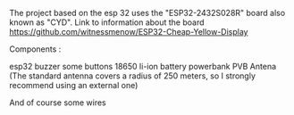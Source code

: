 The project based on the esp 32 uses the "ESP32-2432S028R" board also known as "CYD".
Link to information about the board https://github.com/witnessmenow/ESP32-Cheap-Yellow-Display


Components :

esp32
buzzer
some buttons
18650 li-ion battery
powerbank PVB
Antena
(The standard antenna covers a radius of 250 meters,
so I strongly recommend using an external one)

And of course some wires

